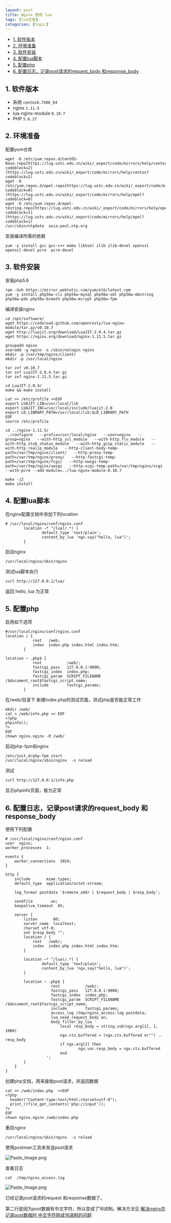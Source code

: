 ```yaml
---
layout: post
title: Nginx 使用 lua 
tags: [lua文章]
categories: [topic]
---
```

  * [1\. 软件版本](https://lework.github.io/#1-%E8%BD%AF%E4%BB%B6%E7%89%88%E6%9C%AC)
  * [2\. 环境准备](https://lework.github.io/#2-%E7%8E%AF%E5%A2%83%E5%87%86%E5%A4%87)
  * [3\. 软件安装](https://lework.github.io/#3-%E8%BD%AF%E4%BB%B6%E5%AE%89%E8%A3%85)
  * [4\. 配置lua脚本](https://lework.github.io/#4--%E9%85%8D%E7%BD%AElua%E8%84%9A%E6%9C%AC)
  * [5\. 配置php](https://lework.github.io/#5-%E9%85%8D%E7%BD%AEphp)
  * [6\. 配置日志，记录post请求的request_body 和response_body](https://lework.github.io/#6-%E9%85%8D%E7%BD%AE%E6%97%A5%E5%BF%97%E8%AE%B0%E5%BD%95post%E8%AF%B7%E6%B1%82%E7%9A%84request_body-%E5%92%8Cresponse_body)

## 1\. 软件版本

  * 系统 `centos6.7X86_64`
  * nginx `1.11.5`
  * lua-nginx-module `0.10.7`
  * PHP `5.6.27`

## 2\. 环境准备

配置yum仓库

    
    
    wget -O /etc/yum.repos.d/CentOS-Base.repo[https://lug.ustc.edu.cn/wiki/_export/code/mirrors/help/centos?codeblock=2](https://lug.ustc.edu.cn/wiki/_export/code/mirrors/help/centos?codeblock=2)
    wget -O /etc/yum.repos.d/epel.repo[https://lug.ustc.edu.cn/wiki/_export/code/mirrors/help/epel?codeblock=0](https://lug.ustc.edu.cn/wiki/_export/code/mirrors/help/epel?codeblock=0)
    wget -O /etc/yum.repos.d/epel-testing.repo[https://lug.ustc.edu.cn/wiki/_export/code/mirrors/help/epel?codeblock=1](https://lug.ustc.edu.cn/wiki/_export/code/mirrors/help/epel?codeblock=1)
    /usr/sbin/ntpdate  asia.pool.ntp.org
    

安装编译所需的依赖

    
    
    yum -y install gcc gcc-c++ make libtool zlib zlib-devel openssl openssl-devel pcre  pcre-devel
    

## 3\. 软件安装

安装php5.6

    
    
    rpm -Uvh https://mirror.webtatic.com/yum/el6/latest.rpm
    yum -y install php56w-cli php56w-mysql php56w-xml php56w-mbstring php56w-pdo php56w-bcmath php56w-mcrypt php56w-fpm 
    

编译安装nginx

    
    
    cd /opt/software/
    wget https://codeload.github.com/openresty/lua-nginx-module/tar.gz/v0.10.7
    wget http://luajit.org/download/LuaJIT-2.0.4.tar.gz
    wget https://nginx.org/download/nginx-1.11.5.tar.gz
    
    groupadd nginx
    useradd -g nginx -s /sbin/nologin nginx
    mkdir -p /var/tmp/nginx/client/
    mkdir -p /usr/local/nginx
    
    tar zxf v0.10.7
    tar zxf LuaJIT-2.0.4.tar.gz 
    tar zxf nginx-1.11.5.tar.gz 
    
    cd LuaJIT-2.0.4/
    make && make install
    
    cat >> /etc/profile <<EOF
    export LUAJIT_LIB=/usr/local/lib
    export LUAJIT_INC=/usr/local/include/luajit-2.0
    export LD_LIBRARY_PATH=/usr/local/lib:$LD_LIBRARY_PATH
    EOF
    source /etc/profile
    
    cd ../nginx-1.11.5/
     ./configure   --prefix=/usr/local/nginx   --user=nginx   --group=nginx   --with-http_ssl_module   --with-http_flv_module   --with-http_stub_status_module   --with-http_gzip_static_module   --with-http_realip_module   --http-client-body-temp-path=/var/tmp/nginx/client/   --http-proxy-temp-path=/var/tmp/nginx/proxy/   --http-fastcgi-temp-path=/var/tmp/nginx/fcgi/   --http-uwsgi-temp-path=/var/tmp/nginx/uwsgi   --http-scgi-temp-path=/var/tmp/nginx/scgi   --with-pcre --add-module=../lua-nginx-module-0.10.7
    
    make -j2
    make install
    

## 4\. 配置lua脚本

在nginx配置文档中添加下列location

    
    
    # /usr/local/nginx/conf/nginx.conf
            location ~* ^/lua(/.*) {
                    default_type 'text/plain';
                    content_by_lua 'ngx.say("hello, lua")';
            }
    

启动nginx

    
    
    /usr/local/nginx/sbin/nginx
    

测试lua脚本执行

    
    
    curl http://127.0.0.1/lua/
    

返回 hello, lua 为正常

## 5\. 配置php

启用如下选项

    
    
    #/usr/local/nginx/conf/nginx.conf
    location / {
                root   /web;
                index  index.php index.html index.htm;
            }
    
    location ~ .php$ {
                root           /web/;
                fastcgi_pass   127.0.0.1:9000;
                fastcgi_index  index.php;
                fastcgi_param  SCRIPT_FILENAME  /$document_root$fastcgi_script_name;
                include        fastcgi_params;
            }
    

在/web/目录下 新建index.php的测试页面，测试php是否能正常工作

    
    
    mkdir /web/
    cat > /web/info.php << EOF
    <?php
    phpinfo();
    ?>
    EOF
    chown nginx.nginx -R /web/
    

启动php-fpm和nginx

    
    
    /etc/init.d/php-fpm start
    /usr/local/nginx/sbin/nginx  -s reload
    

测试

    
    
    curl http://127.0.0.1/info.php   
    

显示phpinfo页面，极为正常

## 6\. 配置日志，记录post请求的request_body 和response_body

使用下列配置

    
    
    # /usr/local/nginx/conf/nginx.conf
    user  nginx;
    worker_processes  1;
    
    events {
        worker_connections  1024;
    }
    
    http {
        include       mime.types;
        default_type  application/octet-stream;
    
        log_format postdata '$remote_addr | $request_body | $resp_body';
    
        sendfile        on;
        keepalive_timeout  65;
    
        server {
            listen       80;
            server_name  localhost;
            charset utf-8;
            set $resp_body "";
            location / {
                root   /web/;
                index  index.php index.html index.htm;
            }
    
            location ~* ^/lua(/.*) {
                    default_type 'text/plain';
                    content_by_lua 'ngx.say("hello, lua")';
            }
    
            location ~ .php$ {
                        root           /web/;
                        fastcgi_pass   127.0.0.1:9000;
                        fastcgi_index  index.php;
                        fastcgi_param  SCRIPT_FILENAME  /$document_root$fastcgi_script_name;
                        include        fastcgi_params;
                        access_log /tmp/nginx_access.log postdata;
                        lua_need_request_body on;
                        body_filter_by_lua '
                            local resp_body = string.sub(ngx.arg[1], 1, 1000)
                            ngx.ctx.buffered = (ngx.ctx.buffered or"") .. resp_body
                            if ngx.arg[2] then
                                    ngx.var.resp_body = ngx.ctx.buffered
                            end
                      ';
            }
        }
    }
    

创建php文档，用来接收post请求，并返回数据

    
    
    cat >> /web/index.php  <<EOF
    <?php
      header("Content-type:text/html;charset=utf-8"); 
      print_r(file_get_contents('php://input'));
    ?>
    EOF
    chown nginx.nginx /web/index.php
    

重启nginx

    
    
    /usr/local/nginx/sbin/nginx  -s reload
    

使用postman工具来发送post请求

![Paste_Image.png](https://img.dazhuanlan.com/2019/11/28/5ddf8f774c294.png!v1)

查看日志

    
    
    cat  /tmp/nginx_access.log
    

![Paste_Image.png](https://img.dazhuanlan.com/2019/11/28/5ddf8f77e9c70.png!v1)

已经记录post请求的request 和response数据了。

第二行是因为post数据有中文字符，所以变成了16进制。解决方法见 [解决nginx在记录post数据时
中文字符转成16进制的问题](http://www.jianshu.com/p/8f8c2b5ca2d1)